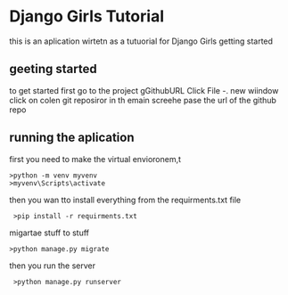 # Django Girls Tutorial

this is an aplication wirtetn as a tutuorial for Django Girls getting started

## geeting started
to get started first go to the project gGithubURL
Click File -. new wiindow
click on colen git reposiror in th emain screehe 
pase the url of the github repo

## running the aplication
first you need to make the virtual envioronem,t
 ``` console
 >python -m venv myvenv
 >myvenv\Scripts\activate
 ```

 then you wan tto install everything from the requirments.txt file
``` console
 >pip install -r requirments.txt
 ```

 migartae stuff to stuff
 ```console
 >python manage.py migrate
 ```

 then you run the server
```console
 >python manage.py runserver
 ```